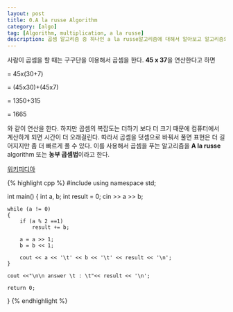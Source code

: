 ```yaml
---
layout: post
title: 0.A la russe Algorithm
category: [algo]
tag: [Algorithm, multiplication, a la russe]
description: 곱셈 알고리즘 중 하나인 a la russe알고리즘에 대해서 알아보고 알고리즘의 C++ 표현을 알아보자.
---
```


사람이 곱셈을 할 때는 구구단을 이용해서 곱셈을 한다. **45 x 37**을 연산한다고 하면

= 45x(30+7)

= (45x30)+(45x7)

= 1350+315

= 1665

와 같이 연산을 한다. 하지만 곱셈의 복잡도는 더하기 보다 더 크기 때문에 컴퓨터에서 계산하게 되면 시간이 더 오래걸린다. 따라서 곱셈을 덧셈으로 바꿔서 풀면 표현은 더 길어지지만 좀 더 빠르게 풀 수 있다. 이를 사용해서 곱셈을 푸는 알고리즘을 **A la russe** algorithm 또는 **농부 곱셈법**이라고 한다.

[위키피디아](https://ko.wikipedia.org/wiki/%EA%B3%A0%EB%8C%80_%EC%9D%B4%EC%A7%91%ED%8A%B8_%EA%B3%B1%EC%85%88%EB%B2%95#.EB.86.8D.EB.B6.80_.EA.B3.B1.EC.85.88.EB.B2.95)


{% highlight cpp %}
#include <iostream>
using namespace std;

int main()
{
	int a, b;
	int result = 0;
	cin >> a >> b;
	
	while (a != 0)
	{
		if (a % 2 ==1)
			result += b;

		a = a >> 1;
		b = b << 1;

		cout << a << '\t' << b << '\t' << result << '\n';
	}

	cout <<"\n\n answer \t : \t"<< result << '\n';

	return 0;
}
{% endhighlight %}